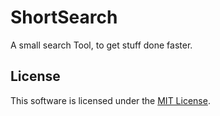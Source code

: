 
# ShortSearch

A small search Tool, to get stuff done faster.

## License
This software is licensed under the [MIT License](https://choosealicense.com/licenses/mit/).
